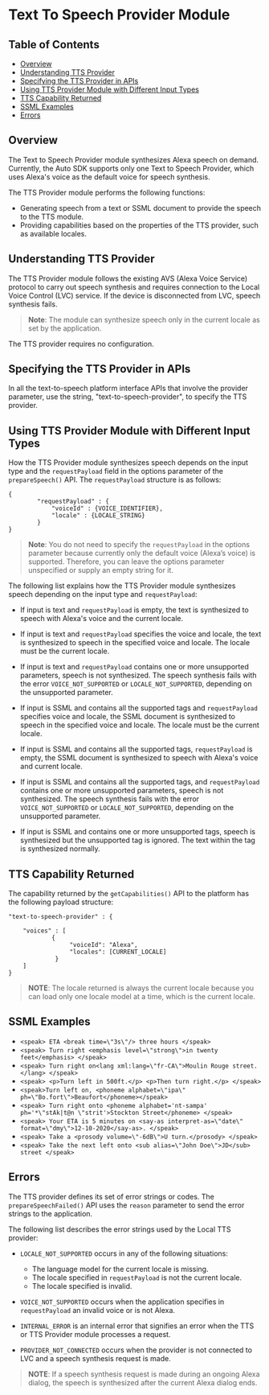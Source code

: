 # Text To Speech Provider Module


<!-- omit in toc -->
## Table of Contents
- [Overview](#overview)
- [Understanding TTS Provider](#understanding-tts-provider)
- [Specifying the TTS Provider in APIs](#specifying-the-tts-provider-in-apis)
- [Using TTS Provider Module with Different Input Types](#using-tts-provider-module-with-different-input-types)
- [TTS Capability Returned](#tts-capability-returned)
- [SSML Examples](#ssml-examples)
- [Errors](#errors)

## Overview
The Text to Speech Provider module synthesizes Alexa speech on demand. Currently, the Auto SDK supports only one Text to Speech Provider, which uses Alexa's voice as the default voice for speech synthesis.

The TTS Provider module performs the following functions:

* Generating speech from a text or SSML document to provide the speech to the TTS module.
* Providing capabilities based on the properties of the TTS provider, such as available locales.
  
## Understanding TTS Provider
The TTS Provider module follows the existing AVS (Alexa Voice Service) protocol to carry out speech synthesis and requires connection to the Local Voice Control (LVC) service. If the device is disconnected from LVC, speech synthesis fails.

>**Note**: The module can synthesize speech only in the current locale as set by the application.

The TTS provider requires no configuration. 

## Specifying the TTS Provider in APIs

In all the text-to-speech platform interface APIs that involve the provider parameter, use the string, "text-to-speech-provider", to specify the TTS provider.

## Using TTS Provider Module with Different Input Types
How the TTS Provider module synthesizes speech depends on the input type and the `requestPayload` field in the options parameter of the `prepareSpeech()` API. The `requestPayload` structure is as follows:

~~~
{
	    "requestPayload" : {
	 		"voiceId" : {VOICE_IDENTIFIER},
	 		"locale" : {LOCALE_STRING}
	  	}
}
~~~

>**Note**: You do not need to specify the `requestPayload` in the options parameter because currently only the default voice (Alexa’s voice) is supported. Therefore, you can leave the options parameter unspecified or supply an empty string for it.

The following list explains how the TTS Provider module synthesizes speech depending on the input type and `requestPayload`:

* If input is text and `requestPayload` is empty, the text is synthesized to speech with Alexa's voice and the current locale.
* If input is text and `requestPayload` specifies the voice and locale, the text is synthesized to speech in the specified voice and locale. The locale must be the current locale. 
* If input is text and `requestPayload` contains one or more unsupported parameters, speech is not synthesized. The speech synthesis fails with the error `VOICE_NOT_SUPPORTED` or `LOCALE_NOT_SUPPORTED`, depending on the unsupported parameter.

* If input is SSML and contains all the supported tags and `requestPayload` specifies voice and locale, the SSML document is synthesized to speech in the specified voice and locale. The locale must be the current locale.
* If input is SSML and contains all the supported tags, `requestPayload` is empty, the SSML document is synthesized to speech with Alexa's voice and current locale.
* If input is SSML and contains all the supported tags, and `requestPayload` contains one or more unsupported parameters, speech is not synthesized. The speech synthesis fails with the error `VOICE_NOT_SUPPORTED` or `LOCALE_NOT_SUPPORTED`, depending on the unsupported parameter.
* If input is SSML and contains one or more unsupported tags, speech is synthesized but the unsupported tag is ignored. The text within the tag is synthesized normally.

## TTS Capability Returned
The capability returned by the `getCapabilities()` API to the platform has the following payload structure:

~~~
"text-to-speech-provider" : {

	"voices" : [	
		    {
                 "voiceId": "Alexa",
                 "locales": [CURRENT_LOCALE]
             }
	]
}
~~~

>**NOTE**: The locale returned is always the current locale because you can load only one locale model at a time, which is the current locale.

## SSML Examples
* `<speak> ETA <break time=\"3s\"/> three hours </speak>`
* `<speak> Turn right <emphasis level=\"strong\">in twenty feet</emphasis> </speak>`
* `<speak> Turn right on<lang xml:lang=\"fr-CA\">Moulin Rouge street.</lang> </speak>`
* `<speak> <p>Turn left in 500ft.</p> <p>Then turn right.</p> </speak>`
* `<speak>Turn left on, <phoneme alphabet=\"ipa\" ph=\"Bo.fort\">Beaufort</phoneme></speak>`
* `<speak> Turn right onto <phoneme alphabet='nt-sampa' ph='*\"stAk|t@n \"strit'>Stockton Street</phoneme> </speak>`
* `<speak> Your ETA is 5 minutes on <say-as interpret-as=\"date\" format=\"dmy\">12-10-2020</say-as>. </speak>`
* `<speak> Take a <prosody volume=\"-6dB\">U turn.</prosody> </speak>`
* `<speak> Take the next left onto <sub alias=\"John Doe\">JD</sub> street </speak>`

## Errors
The TTS provider defines its set of error strings or codes. The `prepareSpeechFailed()` API uses the `reason` parameter to send the error strings to the application.

The following list describes the error strings used by the Local TTS provider:

* `LOCALE_NOT_SUPPORTED` occurs in any of the following situations:
    * The language model for the current locale is missing. 
    * The locale specified in `requestPayload` is not the current locale.
    * The locale specified is invalid.

* `VOICE_NOT_SUPPORTED` occurs when the application specifies in `requestPayload` an invalid voice or is not Alexa.
  
* `INTERNAL_ERROR` is an internal error that signifies an error when the TTS or TTS Provider module processes a request.

* `PROVIDER_NOT_CONNECTED` occurs when the provider is not connected to LVC and a speech synthesis request is made.

>**NOTE**: If a speech synthesis request is made during an ongoing Alexa dialog, the speech is synthesized after the current Alexa dialog ends.